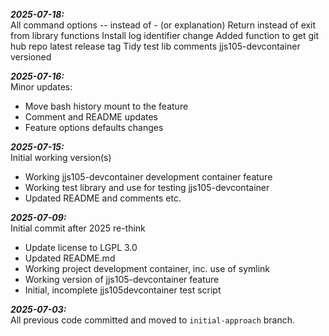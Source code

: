 _**2025-07-18:**_\
All command options -- instead of - (or explanation)
Return instead of exit from library functions
Install log identifier change
Added function to get git hub repo latest release tag
Tidy test lib comments
jjs105-devcontainer versioned

_**2025-07-16:**_\
Minor updates:
- Move bash history mount to the feature
- Comment and README updates
- Feature options defaults changes

_**2025-07-15:**_\
Initial working version(s)
- Working jjs105-devcontainer development container feature
- Working test library and use for testing jjs105-devcontainer
- Updated README and comments etc.

_**2025-07-09:**_\
Initial commit after 2025 re-think
- Update license to LGPL 3.0
- Updated README.md
- Working project development container, inc. use of symlink
- Working version of jjs105-devcontainer feature
- Initial, incomplete jjs105devcontainer test script

_**2025-07-03:**_\
All previous code committed and moved to `initial-approach` branch.
